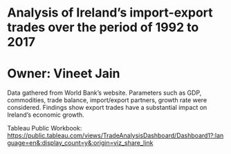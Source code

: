 # Analysis of Ireland’s import-export trades over the period of 1992 to 2017
# Owner: Vineet Jain

Data gathered from World Bank’s website. Parameters such as GDP, commodities, trade balance, import/export partners, growth rate were considered. Findings show export trades have a substantial impact on Ireland’s economic growth.

Tableau Public Workbook: https://public.tableau.com/views/TradeAnalysisDashboard/Dashboard1?:language=en&:display_count=y&:origin=viz_share_link


